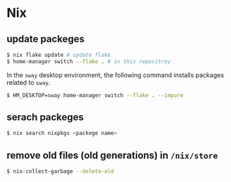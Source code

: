 # Nix

## update packeges

```bash
$ nix flake update # update flake
$ home-manager switch --flake . # in this repositroy
```

In the `sway` desktop environment, the following command installs packages related to `sway`.

```bash
$ HM_DESKTOP=sway home-manager switch --flake . --impure
```

## serach packeges

```bash
$ nix search nixpkgs <packege name>
```

## remove old files (old generations) in `/nix/store`

```bash
$ nix-collect-garbage --delete-old
```
